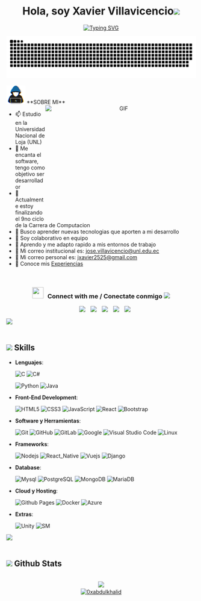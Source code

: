 <!--- Nombre -->
<h1 align="center"><b>Hola, soy Xavier Villavicencio</b><img src="https://media.giphy.com/media/hvRJCLFzcasrR4ia7z/giphy.gif" width="35"></h1>

<!-- Texto -->
<p align="center">
<a href="https://git.io/typing-svg"><img src="https://readme-typing-svg.demolab.com?font=Fira+Code&duration=2500&pause=1000&center=true&random=false&width=435&lines=Ciencias+de+la+Computaci%C3%B3n;back+end+y+front+end;FullStack+developer+%7C+NodeJs++;ReactJs+%7C+Django+%7C+MySQL;PostgreSQL%7C+API+REST" alt="Typing SVG" /></a>
</p>

<!--- snake -->
<div align="center">
  <img  src="https://github.com/1999AZZAR/1999AZZAR/blob/readme/resources/img/grid-snake.svg"
       alt="snake" /></a>
</div>

<!--- sobre mi -->
<br>
<picture><img src = "https://github.com/0xAbdulKhalid/0xAbdulKhalid/raw/main/assets/mdImages/about_me.gif" width = 50px></picture> **SOBRE MI**

<a target="_blank" align="center">
  <img align="right" top="500" height="300" width="400" alt="GIF" src="https://media.giphy.com/media/SWoSkN6DxTszqIKEqv/giphy.gif">
</a>

- 📫 Estudio en la Universidad Nacional de Loja (UNL)
- 🤔 Me encanta el software, tengo como objetivo ser desarrollador
- 🌱 Actualmente estoy finalizando el 9no ciclo de la Carrera de Computacion
- 🔭 Busco aprender nuevas tecnologias que aporten a mi desarrollo
- 👯 Soy colaborativo en equipo
- 📝 Aprendo y me adapto rapido a mis entornos de trabajo
- 💬 Mi correo institucional es: jose.villavicencio@unl.edu.ec
- 💬 Mi correo personal es: jxavier2525@gmail.com
- 📄 Conoce mis <a href="#" target="blank">Experiencias</a>

<!--- Redes sociales -->
<br/>
<h3 align="center" > <img src="https://media.giphy.com/media/iY8CRBdQXODJSCERIr/giphy.gif" width="30" height="30" style="margin-right: 10px;">Connect with me / Conectate conmigo <img src='https://raw.githubusercontent.com/ShahriarShafin/ShahriarShafin/main/Assets/handshake.gif' width="100px"> </h3>

<p align="center">

<div align="center"  class="icons-social" style="margin-left: 10px;">
<a style="margin-left: 10px;"  target="_blank" href="https://www.linkedin.com/in/jose-xavier-villavicencio-aldaz-9529b8216/"><img src="https://img.icons8.com/doodle/40/000000/linkedin--v2.png"></a>
<a style="margin-left: 10px;" target="_blank" href="https://github.com/XavierlVill2525"><img src="https://img.icons8.com/doodle/40/000000/github--v1.png"></a>
<a style="margin-left: 10px;" target="_blank" href="https://www.facebook.com/xavier.villavisencio"> <img src="https://img.icons8.com/doodle/40/000000/facebook-new--v2.png"></a>	 
<a style="margin-left: 10px;" target="_blank" href="https://www.instagram.com/xavier_villavicencio_a/"><img src="https://img.icons8.com/doodle/40/000000/instagram-new--v2.png"></a>
<a style="margin-left: 10px;" target="_blank" href="https://open.spotify.com/user/p8rcjihv39hn5e07amzoyn2p8"><img src="https://img.icons8.com/doodle/40/000000/spotify--v2.png"></a>
</div>

</p>

<!--- Habilidades -->
<img src="https://user-images.githubusercontent.com/73097560/115834477-dbab4500-a447-11eb-908a-139a6edaec5c.gif"><br><br>

## <img src="https://media2.giphy.com/media/QssGEmpkyEOhBCb7e1/giphy.gif?cid=ecf05e47a0n3gi1bfqntqmob8g9aid1oyj2wr3ds3mg700bl&rid=giphy.gif" width ="25"><b> Skills</b>

<p align="center">

- **Lenguajes**:
    
    ![C](https://img.shields.io/badge/C%20-%232370ED.svg?style=for-the-badge&logo=c&logoColor=white)
    ![C#](https://img.shields.io/badge/C%23-239120?style=for-the-badge&logo=c-sharp&logoColor=white)
    <!---![C++](https://img.shields.io/badge/C++%20-%2300599C.svg?style=for-the-badge&logo=c%2B%2B&logoColor=white)-->
    ![Python](https://img.shields.io/badge/Python%20-%2314354C.svg?style=for-the-badge&logo=python&logoColor=white)
    ![Java](https://img.shields.io/badge/Java-ED8B00?style=for-the-badge&logo=openjdk&logoColor=white)   
    
- **Front-End Development**:

   ![HTML5](https://img.shields.io/badge/HTML5%20-%23E34F26.svg?style=for-the-badge&logo=html5&logoColor=white)
   ![CSS3](https://img.shields.io/badge/CSS%20-%231572B6.svg?style=for-the-badge&logo=css3&logoColor=white)
   ![JavaScript](https://img.shields.io/badge/JavaScript%20-%23F7DF1E.svg?style=for-the-badge&logo=javascript&logoColor=black)
   ![React](https://img.shields.io/badge/React-20232A?style=for-the-badge&logo=react&logoColor=61DAFB)
   ![Bootstrap](https://img.shields.io/badge/Bootstrap-563D7C?style=for-the-badge&logo=bootstrap&logoColor=white)
   

- **Software y Herramientas**:

    ![Git](https://img.shields.io/badge/git-%23F05033.svg?style=for-the-badge&logo=git&logoColor=white)
    ![GitHub](https://img.shields.io/badge/github-%23121011.svg?style=for-the-badge&logo=github&logoColor=white)
    ![GitLab](https://img.shields.io/badge/GitLab-330F63?style=for-the-badge&logo=gitlab&logoColor=white)
    ![Google](https://img.shields.io/badge/google-%234285F4.svg?style=for-the-badge&logo=google&logoColor=white)
    ![Visual Studio Code](https://img.shields.io/badge/Visual%20Studio%20Code-0078d7.svg?style=for-the-badge&logo=visual-studio-code&logoColor=white)
    ![Linux](https://img.shields.io/badge/Linux-FCC624?style=for-the-badge&logo=linux&logoColor=black) 

- **Frameworks**:

    ![Nodejs](https://img.shields.io/badge/Node.js-43853D?style=for-the-badge&logo=node.js&logoColor=white)
    ![React_Native](https://img.shields.io/badge/React_Native-20232A?style=for-the-badge&logo=react&logoColor=61DAFB)
    ![Vuejs](https://img.shields.io/badge/Vue.js-35495E?style=for-the-badge&logo=vue.js&logoColor=4FC08D)
    ![Django](https://img.shields.io/badge/Django-092E20?style=for-the-badge&logo=django&logoColor=white)



- **Database**:

    ![Mysql](https://img.shields.io/badge/MySQL-00000F?style=for-the-badge&logo=mysql&logoColor=white)
    ![PostgreSQL](https://img.shields.io/badge/PostgreSQL-316192?style=for-the-badge&logo=postgresql&logoColor=white)
    ![MongoDB](https://img.shields.io/badge/MongoDB-4EA94B?style=for-the-badge&logo=mongodb&logoColor=white)
    ![MariaDB](https://img.shields.io/badge/MariaDB-003545?style=for-the-badge&logo=mariadb&logoColor=white)


- **Cloud y Hosting**:

    ![Github Pages](https://img.shields.io/badge/GitHub%20Pages-%23327FC7.svg?style=for-the-badge&logo=github&logoColor=white)
    ![Docker](https://img.shields.io/badge/docker-0089D6?style=for-the-badge&logo=docker&logoColor=white)
    ![Azure](https://img.shields.io/badge/Microsoft_Azure-0089D6?style=for-the-badge&logo=microsoft-azure&logoColor=white)


- **Extras**:

    ![Unity](https://img.shields.io/badge/Unity-100000?style=for-the-badge&logo=unity&logoColor=white)
    ![SM](https://img.shields.io/badge/Mantenimiento%20de%20Sistemas-239120?style=for-the-badge&logo=-sharp&logoColor=white)
</p>


<img src="https://user-images.githubusercontent.com/73097560/115834477-dbab4500-a447-11eb-908a-139a6edaec5c.gif"><br><br>


<!--- Estadisticas de github -->

## <img src="https://media.giphy.com/media/iY8CRBdQXODJSCERIr/giphy.gif" width="35"><b> Github Stats </b>
<br>

<div align="center">

<a href="https://github.com/XavierlVill2525">
  <img src="https://github-readme-stats.vercel.app/api?username=XavierlVill2525&include_all_commits=true&count_private=true&show_icons=true&line_height=20&title_color=7A7ADB&icon_color=2234AE&text_color=D3D3D3&bg_color=0,000000,130F40" width="450"/>
  <br>
  <img src="https://github-readme-stats.vercel.app/api/top-langs?username=XavierlVill2525&show_icons=true&locale=en&layout=compact&line_height=20&title_color=7A7ADB&icon_color=2234AE&text_color=D3D3D3&bg_color=0,000000,130F40" width="375"  alt="0xabdulkhalid"/>

</a>
</div>
